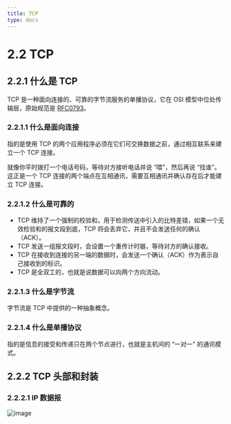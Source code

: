 ```yaml
---
title: TCP
type: docs
---
```



# 2.2 TCP 

## 2.2.1 什么是 TCP

TCP 是一种面向连接的、可靠的字节流服务的单播协议，它在 OSI 模型中位处传输层，原始规范是 [RFC0793](https://tools.ietf.org/html/rfc793)。

### 2.2.1.1 什么是面向连接

指的是使用 TCP 的两个应用程序必须在它们可交换数据之前，通过相互联系来建立一个 TCP 连接。

就像你平时拨打一个电话号码，等待对方接听电话并说 “喂”，然后再说 “找谁”。这正是一个 TCP 连接的两个端点在互相通讯，需要互相通讯并确认存在后才能建立 TCP 连接。

### 2.2.1.2 什么是可靠的

- TCP 维持了一个强制的校验和，用于检测传送中引入的比特差错，如果一个无效检验和的报文段到底，TCP 将会丢弃它，并且不会发送任何的确认（ACK）。
- TCP 发送一组报文段时，会设置一个重传计时器，等待对方的确认接收。
- TCP 在接收到连接的另一端的数据时，会发送一个确认（ACK）作为表示自己接收到的标识。
- TCP 是全双工的，也就是说数据可以向两个方向流动。

### 2.2.1.3 什么是字节流

字节流是 TCP 中提供的一种抽象概念。

### 2.2.1.4 什么是单播协议

指的是信息的接受和传递只在两个节点进行，也就是主机间的 “一对一” 的通讯模式。

## 2.2.2 TCP 头部和封装

### 2.2.2.1 IP 数据报

![image](../../../images/ip-pack.jpg)